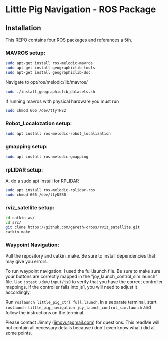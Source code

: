 # Little Pig Navigation - ROS Package
## Installation

This REPO contains four ROS packages and referances a 5th.
### MAVROS setup:
```bash
sudo apt-get install ros-melodic-mavros
sudo apt-get install geographiclib-tools
sudo apt-get install geographiclib-doc
```
Navigate to opt/ros/melodic/lib/mavros/
```bash
sudo ./install_geographiclib_datasets.sh
```
If running mavros with physical hardware you must run 
```bash
sudo chmod 666 /dev/ttyTHS2
```      
### Robot_Localozation setup:
```bash
sudo apt install ros-melodic-robot_localization
```
### gmapping setup:
```bash
sudo apt install ros-melodic-gmapping
```

### rpLIDAR setup:
 A. do a sudo apt Install for RPLIDAR
```bash
sudo apt install ros-melodic-rplidar-ros
sudo chmod 666 /dev/ttyUSB0
```

### rviz_satellite setup:
```bash
cd catkin_ws/
cd src/
git clone https://github.com/gareth-cross/rviz_satellite.git
catkin_make
```

### Waypoint Navigation:
Pull the repository and catkin_make. Be sure to install dependencies that may give you errors. 

To run waypoint navigation: I used the full.launch file. Be sure to make sure your buttons are correctly mapped in the "joy_launch_control_sim.launch" file. Use ```jstest /dev/input/js0``` to verify that you have the correct controller mappings. If the controller falls into js1, you will need to adjust it accordingly. 

Run ```roslaunch little_pig_ctrl full.launch```. In a separate terminal, start ```roslaunch little_pig_navigation joy_launch_control_sim.launch``` and follow the instructions on the terminal. 

Please contact Jimmy (jimdvu@gmail.com) for questions. This readMe will not contain all necessary details because i don't even know what i did at some points.